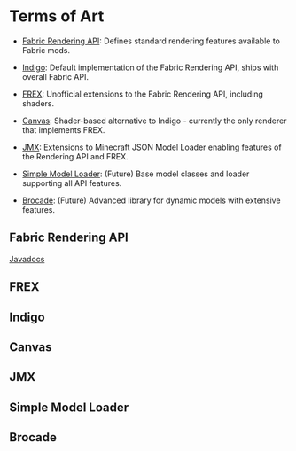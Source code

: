 # Terms of Art

* [Fabric Rendering API](#fabric-rendering-api): Defines standard rendering features available to Fabric mods.  

* [Indigo](#indigo): Default implementation of the Fabric Rendering API, ships with overall Fabric API.  

* [FREX](#frex): Unofficial extensions to the Fabric Rendering API, including shaders. 
 
* [Canvas](#canvas): Shader-based alternative to Indigo - currently the only renderer that implements FREX.  

* [JMX](#jmx): Extensions to Minecraft JSON Model Loader enabling features of the Rendering API and FREX.  

* [Simple Model Loader](#simple-model-loader): (Future) Base model classes and loader supporting all API features.  

* [Brocade](#brocade): (Future) Advanced library for dynamic models with extensive features.  

## Fabric Rendering API

[Javadocs](https://grondag.github.io/renderosity/fabric-api-javadoc/index.html)
## FREX
## Indigo
## Canvas
## JMX
## Simple Model Loader
## Brocade
